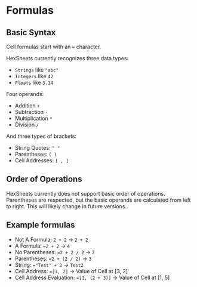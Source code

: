 # Formulas

## Basic Syntax

Cell formulas start with an `=` character.

HexSheets currently recognizes three data types:

* `Strings` like `"abc"`
* `Integers` like `42`
* `Floats` like `3.14`

Four operands:

* Addition `+`
* Subtraction `-`
* Multiplication `*`
* Division `/`

And three types of brackets:

* String Quotes: `" "`
* Parentheses: `( )`
* Cell Addresses: `[ , ]`

## Order of Operations

HexSheets currently does not support basic order of operations. Parentheses are respected, but the basic operands are
calculated from left to right. This will likely change in future versions.

## Example formulas

* Not A Formula: `2 + 2` &rarr; `2 + 2`
* A Formula: `=2 + 2` &rarr; `4`
* No Parentheses: `=2 + 2 / 2` &rarr; `2`
* Parentheses: `=2 + (2 / 2)` &rarr; `3`
* String: `="Test" + 2` &rarr; `Test2`
* Cell Address: `=[3, 2]` &rarr; Value of Cell at [3, 2]
* Cell Address Evaluation: `=[1, (2 + 3)]` &rarr; Value of Cell at [1, 5]
